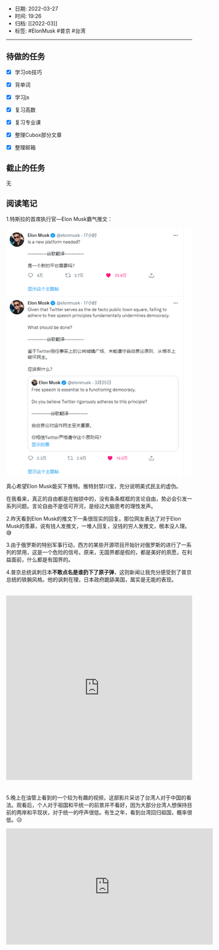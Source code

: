 - 日期: 2022-03-27
- 时间: 19:26
- 归档: [[2022-03]]
- 标签: #ElonMusk #普京 #台湾
---

## 待做的任务

- [x] 学习ob技巧
- [x] 背单词
- [x] 学习js
- [x] 复习高数
- [x] 复习专业课
- [x] 整理Cubox部分文章
- [x] 整理邮箱


## 截止的任务

无


## 阅读笔记

1.特斯拉的首席执行官—Elon Musk霸气推文：

![](media/CrQBlEWMuGRoXF6.png)

真心希望Elon Musk能买下推特。推特封禁川宝，充分说明美式民主的虚伪。

在我看来，真正的自由都是在枷锁中的，没有条条框框的言论自由，势必会引发一系列问题。言论自由不是信可开河，是经过大脑思考的理性发声。

2.昨天看到Elon Musk的推文下一条很现实的回复。那位网友表达了对于Elon Musk的羡慕，说有钱人发推文，一堆人回复，没钱的穷人发推文，根本没人理。😅

3.由于俄罗斯的特别军事行动，西方的某些开源项目开始针对俄罗斯的进行了一系列的禁用，这是一个危险的信号。原来，无国界都是假的，都是美好的夙愿，在利益面前，什么都是有国界的。

4.普京总统讽刺日本**不敢点名是谁扔下了原子弹**，这则新闻让我充分感受到了普京总统的铁腕风格。他的讽刺在理，日本政府跪舔美国，属实是无能的表现。

<iframe src="https://player.bilibili.com/player.html?aid=552530215&bvid=BV1Hi4y1k7fz&cid=559396280&page=1"  scrolling="no" border="0" frameborder="no" framespacing="0" allowfullscreen="true" style="width: 100%; height: 500px; max-width: 100%；align:center; padding:20px 0;"> </iframe>

5.晚上在油管上看到的一个较为有趣的视频，这部影片采访了台湾人对于中国的看法。观看后，个人对于祖国和平统一的前景并不看好，因为大部分台湾人想保持目前的两岸和平现状，对于统一的呼声很低。有生之年，看到台湾回归祖国，概率很低。😥

<iframe width="560" height="315" src="https://www.youtube-nocookie.com/embed/C0YGLDafG1o" title="YouTube video player" frameborder="0" allow="accelerometer; autoplay; clipboard-write; encrypted-media; gyroscope; picture-in-picture" allowfullscreen></iframe>